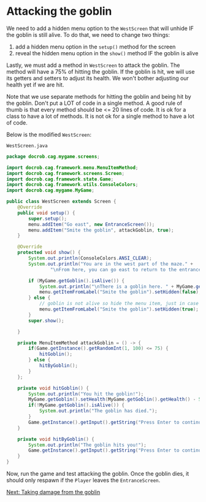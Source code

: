 # Attacking the goblin

We need to add a hidden menu option to the `WestScreen` that will unhide IF the goblin is still alive. To do that, we need to change two things:
1. add a hidden menu option in the `setup()` method for the screen
2. reveal the hidden menu option in the `show()` method IF the goblin is alive

Lastly, we must add a method in `WestScreen` to attack the goblin. The method will have a 75% of hitting the goblin. If the goblin is hit, we will use its getters and setters to adjust its health. We won't bother adjusting our health yet if we are hit.

Note that we use separate methods for hitting the goblin and being hit by the goblin. Don't put a LOT of code in a single method. A good rule of thumb is that every method should be <= 20 lines of code. It is ok for a class to have a lot of methods. It is not ok for a single method to have a lot of code.

Below is the modified `WestScreen`:

`WestScreen.java`

```java
package docrob.cag.mygame.screens;

import docrob.cag.framework.menu.MenuItemMethod;
import docrob.cag.framework.screens.Screen;
import docrob.cag.framework.state.Game;
import docrob.cag.framework.utils.ConsoleColors;
import docrob.cag.mygame.MyGame;

public class WestScreen extends Screen {
    @Override
    public void setup() {
        super.setup();
        menu.addItem("Go east", new EntranceScreen());
        menu.addItem("Smite the goblin", attackGoblin, true);
    }

    @Override
    protected void show() {
        System.out.println(ConsoleColors.ANSI_CLEAR);
        System.out.println("You are in the west part of the maze." +
                "\nFrom here, you can go east to return to the entrance.");

        if (MyGame.getGoblin().isAlive()) {
            System.out.println("\nThere is a goblin here. " + MyGame.getGoblin().toString());
            menu.getItemFromLabel("Smite the goblin").setHidden(false);
        } else {
            // goblin is not alive so hide the menu item, just in case it was unhidden previously
            menu.getItemFromLabel("Smite the goblin").setHidden(true);
        }
        super.show();

    }

    private MenuItemMethod attackGoblin = () -> {
        if(Game.getInstance().getRandomInt(1, 100) <= 75) {
            hitGoblin();
        } else {
            hitByGoblin();
        }
    };

    private void hitGoblin() {
        System.out.println("You hit the goblin!");
        MyGame.getGoblin().setHealth(MyGame.getGoblin().getHealth() - 5);
        if(!MyGame.getGoblin().isAlive()) {
            System.out.println("The goblin has died.");
        }
        Game.getInstance().getInput().getString("Press Enter to continue.");
    }

    private void hitByGoblin() {
        System.out.println("The goblin hits you!");
        Game.getInstance().getInput().getString("Press Enter to continue.");
    }
}
```

Now, run the game and test attacking the goblin. Once the goblin dies, it should only respawn if the `Player` leaves the `EntranceScreen`.

[Next: Taking damage from the goblin](goblindamage.md)